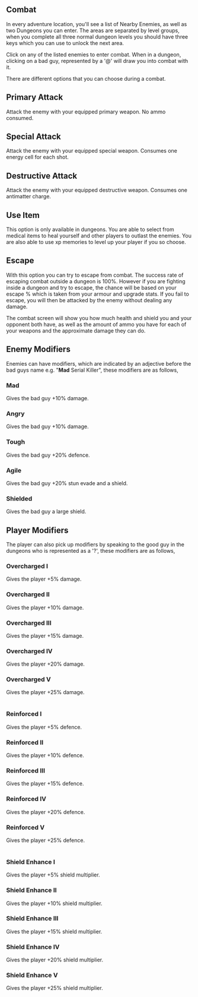 ## Combat

In every adventure location, you'll see a list of Nearby Enemies, as well as two Dungeons you can enter. The areas are separated by level groups, when you complete all three normal dungeon levels you should have three keys which you can use to unlock the next area.  
  
  
Click on any of the listed enemies to enter combat. When in a dungeon, clicking on a bad guy, represented by a '@' will draw you into combat with it.  
  
There are different options that you can choose during a combat.

## Primary Attack
Attack the enemy with your equipped primary weapon. No ammo consumed.

## Special Attack
Attack the enemy with your equipped special weapon. Consumes one energy cell for each shot.

## Destructive Attack
Attack the enemy with your equipped destructive weapon. Consumes one antimatter charge.

## Use Item
This option is only available in dungeons. You are able to select from medical items to heal yourself and other players to outlast the enemies. You are also able to use xp memories to level up your player if you so choose.

## Escape
With this option you can try to escape from combat. The success rate of escaping combat outside a dungeon is 100%. However if you are fighting inside a dungeon and try to escape, the chance will be based on your escape % which is taken from your armour and upgrade stats. If you fail to escape, you will then be attacked by the enemy without dealing any damage.  
  
The combat screen will show you how much health and shield you and your opponent both have, as well as the amount of ammo you have for each of your weapons and the approximate damage they can do.  
  
## Enemy Modifiers
  
Enemies can have modifiers, which are indicated by an adjective before the bad guys name e.g. "**Mad** Serial Killer", these modifiers are as follows,



### Mad
Gives the bad guy +10% damage.
###  Angry
Gives the bad guy +10% damage.
### Tough
Gives the bad guy +20% defence.
### Agile
Gives the bad guy +20% stun evade and a shield.
### Shielded
Gives the bad guy a large shield.
  
## Player Modifiers
  
The player can also pick up modifiers by speaking to the good guy in the dungeons who is represented as a '?', these modifiers are as follows,  
  
### Overcharged I
Gives the player +5% damage.  
### Overcharged II
Gives the player +10% damage.  
### Overcharged III
Gives the player +15% damage.  
### Overcharged IV
Gives the player +20% damage.  
### Overcharged V
Gives the player +25% damage.  
<br />
### Reinforced I
Gives the player +5% defence.
### Reinforced II
Gives the player +10% defence.
### Reinforced III
Gives the player +15% defence.
### Reinforced IV
Gives the player +20% defence.
### Reinforced V
Gives the player +25% defence.  
<br />
### Shield Enhance I
Gives the player +5% shield multiplier.
### Shield Enhance II
Gives the player +10% shield multiplier.
### Shield Enhance III
Gives the player +15% shield multiplier.
### Shield Enhance IV
Gives the player +20% shield multiplier.
### Shield Enhance V
Gives the player +25% shield multiplier.
